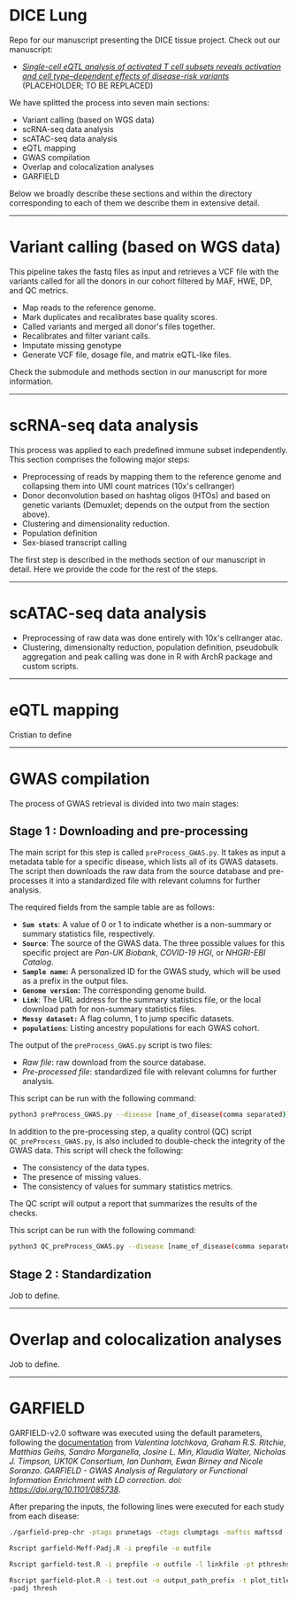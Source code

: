 DICE Lung
===========

Repo for our manuscript presenting the DICE tissue project. Check out our manuscript:
- [*Single-cell eQTL analysis of activated T cell subsets reveals activation and cell type–dependent effects of disease-risk variants*](https://www.science.org/doi/10.1126/sciimmunol.abm2508#) (PLACEHOLDER; TO BE REPLACED)

We have splitted the process into seven main sections:
- Variant calling (based on WGS data)
- scRNA-seq data analysis
- scATAC-seq data analysis
- eQTL mapping
- GWAS compilation
- Overlap and colocalization analyses
- GARFIELD

Below we broadly describe these sections and within the directory corresponding to each of them we describe them in extensive detail.

---
# Variant calling (based on WGS data)

This pipeline takes the fastq files as input and retrieves a VCF file with the variants called for all the donors in our cohort filtered by MAF, HWE, DP, and QC metrics.
- Map reads to the reference genome.
- Mark duplicates and recalibrates base quality scores.
- Called variants and merged all donor's files together.
- Recalibrates and filter variant calls.
- Imputate missing genotype
- Generate VCF file, dosage file, and matrix eQTL-like files.

Check the submodule and methods section in our manuscript for more information. 

---
# scRNA-seq data analysis

This process was applied to each predefined immune subset independently.
This section comprises the following major steps:
- Preprocessing of reads by mapping them to the reference genome and collapsing them into UMI count matrices (10x's cellranger)
- Donor deconvolution based on hashtag oligos (HTOs) and based on genetic variants (Demuxlet; depends on the output from the section above).
- Clustering and dimensionality reduction.
- Population definition
- Sex-biased transcript calling

The first step is described in the methods section of our manuscript in detail. Here we provide the code for the rest of the steps.

---
# scATAC-seq data analysis

- Preprocessing of raw data was done entirely with 10x's cellranger atac.
- Clustering, dimensionalty reduction, population definition, pseudobulk aggregation and peak calling was done in R with ArchR package and custom scripts.

---
# eQTL mapping

Cristian to define

---
# GWAS compilation

The process of GWAS retrieval is divided into two main stages:

## Stage 1 : Downloading and pre-processing

The main script for this step is called `preProcess_GWAS.py`. It takes as input a metadata table for a specific disease, which lists all of its GWAS datasets. The script then downloads the raw data from the source database and pre-processes it into a standardized file with relevant columns for further analysis.

The required fields from the sample table are as follows:
- **`Sum stats`**: A value of 0 or 1 to indicate whether is a non-summary or summary statistics file, respectively.
- **`Source`**: The source of the GWAS data. The three possible values for this specific project are *Pan-UK Biobank*, *COVID-19 HGI*, or *NHGRI-EBI Catalog*.
- **`Sample name`:** A personalized ID for the GWAS study, which will be used as a prefix in the output files.
- **`Genome version`:** The corresponding genome build.
- **`Link`**: The URL address for the summary statistics file, or the local download path for non-summary statistics files.
- **`Messy dataset:`** A flag column, 1 to jump specific datasets.
- **`populations`**: Listing ancestry populations for each GWAS cohort.

The output of the `preProcess_GWAS.py` script is two files:
- *Raw file*: raw download from the source database.
- *Pre-processed file*: standardized file with relevant columns for further analysis.

This script can be run with the following command:
```bash
python3 preProcess_GWAS.py --disease [name_of_disease(comma separated)]
```

In addition to the pre-processing step, a quality control (QC) script `QC_preProcess_GWAS.py`, is also included to double-check the integrity of the GWAS data. This script will check the following:
- The consistency of the data types.
- The presence of missing values.
- The consistency of values for summary statistics metrics.

The QC script will output a report that summarizes the results of the checks.

This script can be run with the following command:
```bash
python3 QC_preProcess_GWAS.py --disease [name_of_disease(comma separated)]
```

## Stage 2 : Standardization

Job to define.

---
# Overlap and colocalization analyses

Job to define.

---
# GARFIELD

GARFIELD-v2.0 software was executed using the default parameters, following the [documentation](https://www.ebi.ac.uk/birney-srv/GARFIELD/documentation-v2/GARFIELD-v2.pdf) from *Valentina Iotchkova, Graham R.S. Ritchie, Matthias Geihs, Sandro Morganella, Josine L. Min, Klaudia Walter, Nicholas J. Timpson, UK10K Consortium, Ian Dunham, Ewan Birney and Nicole Soranzo. GARFIELD - GWAS Analysis of Regulatory or Functional Information Enrichment with LD correction. doi: https://doi.org/10.1101/085738*.

After preparing the inputs, the following lines were executed for each study from each disease:
```bash
./garfield-prep-chr -ptags prunetags -ctags clumptags -maftss maftssd -pval pvalue -ann annot -o output -excl 895,975,976,977,978,979,980
```
```bash
Rscript garfield-Meff-Padj.R -i prepfile -o outfile
```
```bash
Rscript garfield-test.R -i prepfile -o outfile -l linkfile -pt pthreshs -b binning -c condition -s subset
```
```bash
Rscript garfield-plot.R -i test.out -o output_path_prefix -t plot_title -f min \
-padj thresh
```
